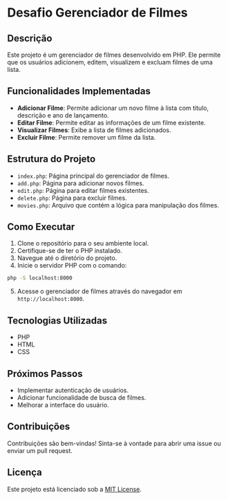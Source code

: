 # Desafio Gerenciador de Filmes

## Descrição

Este projeto é um gerenciador de filmes desenvolvido em PHP. Ele permite que os usuários adicionem, editem, visualizem e excluam filmes de uma lista.

## Funcionalidades Implementadas

- **Adicionar Filme**: Permite adicionar um novo filme à lista com título, descrição e ano de lançamento.
- **Editar Filme**: Permite editar as informações de um filme existente.
- **Visualizar Filmes**: Exibe a lista de filmes adicionados.
- **Excluir Filme**: Permite remover um filme da lista.

## Estrutura do Projeto

- `index.php`: Página principal do gerenciador de filmes.
- `add.php`: Página para adicionar novos filmes.
- `edit.php`: Página para editar filmes existentes.
- `delete.php`: Página para excluir filmes.
- `movies.php`: Arquivo que contém a lógica para manipulação dos filmes.

## Como Executar

1. Clone o repositório para o seu ambiente local.
2. Certifique-se de ter o PHP instalado.
3. Navegue até o diretório do projeto.
4. Inicie o servidor PHP com o comando:

```bash
php -S localhost:8000
```

5. Acesse o gerenciador de filmes através do navegador em `http://localhost:8000`.

## Tecnologias Utilizadas

- PHP
- HTML
- CSS

## Próximos Passos

- Implementar autenticação de usuários.
- Adicionar funcionalidade de busca de filmes.
- Melhorar a interface do usuário.

## Contribuições

Contribuições são bem-vindas! Sinta-se à vontade para abrir uma issue ou enviar um pull request.

## Licença

Este projeto está licenciado sob a [MIT License](LICENSE).